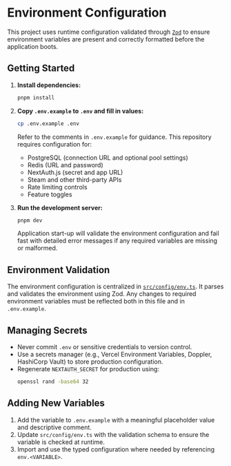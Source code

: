 # Environment Configuration

This project uses runtime configuration validated through [`Zod`](https://github.com/colinhacks/zod) to ensure environment variables are present and correctly formatted before the application boots.

## Getting Started

1. **Install dependencies:**
   ```bash
   pnpm install
   ```

2. **Copy `.env.example` to `.env` and fill in values:**
   ```bash
   cp .env.example .env
   ```

   Refer to the comments in `.env.example` for guidance. This repository requires configuration for:
   - PostgreSQL (connection URL and optional pool settings)
   - Redis (URL and password)
   - NextAuth.js (secret and app URL)
   - Steam and other third-party APIs
   - Rate limiting controls
   - Feature toggles

3. **Run the development server:**
   ```bash
   pnpm dev
   ```

   Application start-up will validate the environment configuration and fail fast with detailed error messages if any required variables are missing or malformed.

## Environment Validation

The environment configuration is centralized in [`src/config/env.ts`](src/config/env.ts). It parses and validates the environment using Zod. Any changes to required environment variables must be reflected both in this file and in `.env.example`.

## Managing Secrets

- Never commit `.env` or sensitive credentials to version control.
- Use a secrets manager (e.g., Vercel Environment Variables, Doppler, HashiCorp Vault) to store production configuration.
- Regenerate `NEXTAUTH_SECRET` for production using:
  ```bash
  openssl rand -base64 32
  ```

## Adding New Variables

1. Add the variable to `.env.example` with a meaningful placeholder value and descriptive comment.
2. Update `src/config/env.ts` with the validation schema to ensure the variable is checked at runtime.
3. Import and use the typed configuration where needed by referencing `env.<VARIABLE>`.
